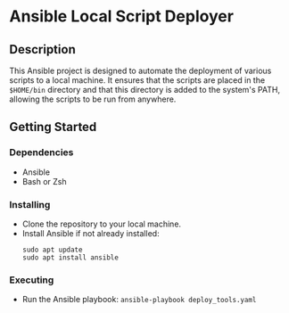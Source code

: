 # Ansible Local Script Deployer

## Description

This Ansible project is designed to automate the deployment of various scripts to a local machine. It ensures that the scripts are placed in the `$HOME/bin` directory and that this directory is added to the system's PATH, allowing the scripts to be run from anywhere.

## Getting Started

### Dependencies

* Ansible
* Bash or Zsh

### Installing

* Clone the repository to your local machine.
* Install Ansible if not already installed:
  ```shell
  sudo apt update
  sudo apt install ansible
  ```

### Executing

* Run the Ansible playbook:
  `ansible-playbook deploy_tools.yaml`